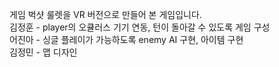 게임 벅샷 룰렛을 VR 버전으로 만들어 본 게임입니다.<br>
김정훈 - player의 오큘러스 기기 연동, 턴이 돌아갈 수 있도록 게임 구성<br>
어진아 - 싱글 플레이가 가능하도록 enemy AI 구현, 아이템 구현<br>
김정민 - 맵 디자인<br>
